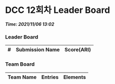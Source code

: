 # DCC 12회차 Leader Board
***Time: 2021/11/06 13:02***

### Leader Board

|#|Submission Name|Score(ARI)|
|:---:|:---:|:---:|

### Team Board

|Team Name|Entries|Elements|
|:---:|:---:|:---:|
